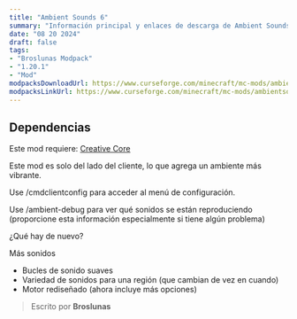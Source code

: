 ```yaml
---
title: "Ambient Sounds 6"
summary: "Información principal y enlaces de descarga de Ambient Sounds 6"
date: "08 20 2024"
draft: false
tags:
- "Broslunas Modpack"
- "1.20.1"
- "Mod"
modpacksDownloadUrl: https://www.curseforge.com/minecraft/mc-mods/ambientsounds/files/all?page=1&pageSize=20&version=1.20.1&gameVersionTypeId=1
modpacksLinkUrl: https://www.curseforge.com/minecraft/mc-mods/ambientsounds
---
```

## Dependencias
Este mod requiere: [Creative Core](https://www.curseforge.com/minecraft/mc-mods/creativecore/files/all?page=1&pageSize=20&version=1.20.1&gameVersionTypeId=1)

Este mod es solo del lado del cliente, lo que agrega un ambiente más vibrante.

Use /cmdclientconfig para acceder al menú de configuración.

Use /ambient-debug para ver qué sonidos se están reproduciendo (proporcione esta información especialmente si tiene algún problema)

¿Qué hay de nuevo?

Más sonidos
- Bucles de sonido suaves
- Variedad de sonidos para una región (que cambian de vez en cuando)
- Motor rediseñado (ahora incluye más opciones)
> Escrito por **Broslunas**